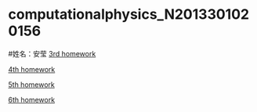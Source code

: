 # computationalphysics_N2013301020156
#姓名：安莹
[3rd homework](https://www.zybuluo.com/Anying/note/413106)

[4th homework](https://www.zybuluo.com/Anying/note/413094)

[5th homework](https://www.zybuluo.com/Anying/note/413083)

[6th homework](https://www.zybuluo.com/Anying/note/413367)
